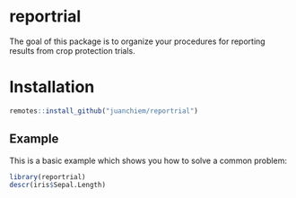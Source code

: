 
# reportrial

<!-- badges: start -->
<!-- badges: end -->

The goal of this package is to organize your procedures for reporting results from crop protection trials. 

# Installation

``` r
remotes::install_github("juanchiem/reportrial")
```

## Example

This is a basic example which shows you how to solve a common problem:

``` r
library(reportrial)
descr(iris$Sepal.Length)
```

